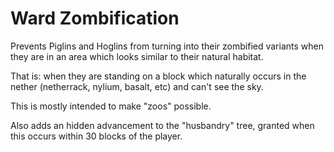 # Ward Zombification

Prevents Piglins and Hoglins from turning into their zombified variants
when they are in an area which looks similar to their natural habitat.

That is: when they are standing on a block which naturally occurs in the
nether (netherrack, nylium, basalt, etc) and can't see the sky.

This is mostly intended to make "zoos" possible.

Also adds an hidden advancement to the "husbandry" tree, granted when
this occurs within 30 blocks of the player.
